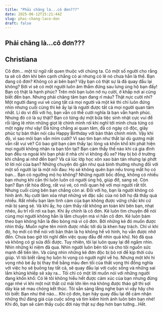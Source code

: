 ```yaml
---
title: "Phải chăng là...cô đơn???"
date: 2025-06-12T15:21:44Z
slug: phai-chang-laco-don
draft: false
---
```


## Phải chăng là...cô đơn???

## Christiana

Cô đơn... một từ ngữ rất quen thuộc với chúng ta. Có một số người cho rằng ta sẽ cô đơn khi bên cạnh chẳng có ai nhưng có lẽ nó chưa hẳn là thế.
  Bạn đang cô đơn? Không có ai bên bạn? Vậy bạn có thật sự là đã quay đầu lại không? Bởi vì sẽ có một người luôn âm thầm đứng sau lưng ủng hộ bạn đấy!
  Bạn có thật là hạnh phúc? Trên môi bạn luôn nở nụ cười, ở khắp nơi ai cũng biết đến bạn. Nhưng phải chăng tâm bạn đang rỉ máu?
  Thật nực cười nhỉ? Một người đang vui vẻ cùng tất cả mọi người và một kẻ thì chỉ luôn đứng nhìn nhưng cuối cùng thì kẻ ấy lại là người được tất cả mọi người quan tâm nhất. Lí do vì đối với họ, bạn vẫn có thể cười nghĩa là bạn vẫn hạnh phúc. Nhưng đó có là sự thật?
  Bạn có từng dự một bữa tiệc sinh nhật cực vui để rồi lặng lẽ nhìn những giọt lệ chính mình rơi khi nghĩ tới mình chưa từng có một ngày như vậy! Đã từng chẳng ai quan tâm, đã có ngày cô độc, giây phúc tự bản thân nói câu Happy Birthday với bản thân chính mình. Vậy khi đó, vì sao môi bạn vẫn mỉm cười? Vì sao tim bạn như thắt lại dù gương mặt vẫn rất vui vẻ?
  Có bao giờ bạn cảm thấy lạc lỏng và khốn khổ khi phát hiện mọi người không nhận ra bạn tồn tại? Bạn cảm thấy thế nào khi cả gia đình bạn đều ra ngoài khi bạn phải ở nhà chỉ vì không đủ xe? Hay bị bỏ ở trường khi chẳng ai nhớ đến bạn? Và cả lúc lớp học xôn xao bàn tán nhưng lại phớt lờ lời nói của bạn? Những chuyện đó gần như quá bình thường nhưng đối với một số người lại là một nỗi đau: Họ sẽ không quên bạn nếu trong mắt họ có bạn...
  Bạn có ngưỡng mộ họ không? Những người bốc đồng, không có nhiều bạn nhưng khi cần thì luôn luôn có người ủng hộ, giúp đỡ, sang sẻ. Còn bạn? Bạn rất hòa đồng, rất vui vẻ, có mối quan hệ với mọi người rất tốt. Nhưng cuối cùng bên bạn chẳng còn ai. Đối với họ, bạn là người không có hình ảnh. Nụ cười làm xóa nhạt những vẻ đặc sắc của nó bởi họ đã thấy quá nhiều. Rất nhiều bạn làm tình cảm của bạn không được vững chắc khi cứ mãi bị sang sẻ. Và khi ấy, họ cảm thấy rất không an toàn khi bên bạn, nhạt nhẽo, ấu trĩ rồi rơi xa bạn. Khi ấy chính là cô đơn.
  Kẻ luôn tìm chuyện để nói cùng mọi người không hẳn là lắm chuyện mà vì hắn cô đơn. Kẻ luôn bám theo bạn không hẳn là đèo bòng mà vì cô đơn. Bởi những kẻ đó muốn được nhìn thấy. Muốn nghe tên mình được nhắc tới dù là khen hay trách. Chỉ vì khi đó, họ mới có thể nói với bản thân là họ không hề vô hình, họ vẫn được nhờ đến.
  Chưa bao giờ tôi nghĩ đến việc quay đầu để nhìn quá khứ. Nó đã qua và không có gì sửa đổi được. Tuy nhiên, tôi lại luôn quay lại để ngắm nhìn. Nhìn những kỉ niệm đã qua. Nhìn người luôn bên tôi và cho tôi nguồn sức mạnh để tiến lên. Và cũng nhìn những kẻ đơn độc bị bỏ rơi để kịp thời cứu giúp. Vì tôi biết rằng họ luôn hi vọng có người nghĩ về họ. Nhưng một khi hi vọng nhỏ bé ấy bị thay thế bằng màu đen tối của thất vọng thì đồng nghĩa với việc họ sẽ buông tay tất cả, sẽ quay đầu lại với cuộc sống và những sai lầm khủng khiếp sẽ xảy ra...
  Tôi chỉ có một lời muốn nói với những người đang khốn khổ:
  Có lẽ tôi không hiểu hết được cảm xúc của bạn nhưng đừng ngại nhé vì khi một nút thắt cứ mãi lớn lên mà không được tháo gỡ thì sợi dây kia sẽ mau chóng kết thúc. Tôi sẳn sàng lắng nghe bạn vì vậy hãy cho tôi biết: Bạn như thế nào...
Khi cô đơn, bạn hãy quay đầu lại để cảm nhận những thứ đáng giá của cuộc sống và tìm kiếm hình ảnh luôn bên bạn nhé! Khi đó, bạn sẽ cảm thấy cuộc đời này thật sự đẹp hơn bạn tưởng...Hết.